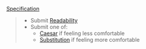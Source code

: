 [Specification](https://cs50.harvard.edu/x/2020/psets/2/)

>* Submit [Readability](/pset2/readability)
>* Submit one of:
>   * [Caesar](/pset2/caesar) if feeling less comfortable
>   * [Substitution](/pset2/substitution) if feeling more comfortable
